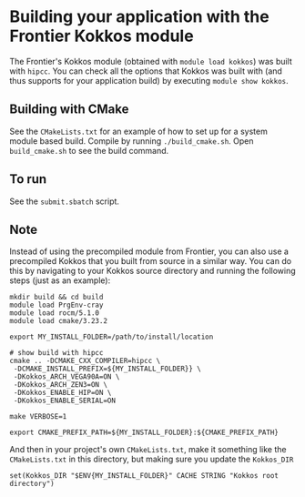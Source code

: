 # Building your application with the Frontier Kokkos module

The Frontier's Kokkos module (obtained with `module load kokkos`) was  built
with `hipcc`. You can check all the options that Kokkos was built with (and thus
supports for your application build) by executing `module show kokkos`. 

## Building with CMake
See the `CMakeLists.txt` for an example of how to set up for a system module based build.
Compile by running `./build_cmake.sh`. Open `build_cmake.sh` to see the build command. 

## To run
See the `submit.sbatch` script.

## Note
Instead of using the precompiled module from Frontier, you can also use a precompiled
Kokkos that you built from source in a similar way. You can do this by
navigating to your Kokkos source directory and running the following steps
(just as an example):

```
mkdir build && cd build
module load PrgEnv-cray
module load rocm/5.1.0
module load cmake/3.23.2

export MY_INSTALL_FOLDER=/path/to/install/location

# show build with hipcc
cmake .. -DCMAKE_CXX_COMPILER=hipcc \
 -DCMAKE_INSTALL_PREFIX=${MY_INSTALL_FOLDER}} \
 -DKokkos_ARCH_VEGA90A=ON \
 -DKokkos_ARCH_ZEN3=ON \
 -DKokkos_ENABLE_HIP=ON \
 -DKokkos_ENABLE_SERIAL=ON 

make VERBOSE=1

export CMAKE_PREFIX_PATH=${MY_INSTALL_FOLDER}:${CMAKE_PREFIX_PATH}
```

And then in your project's own `CMakeLists.txt`, make it something like the 
`CMakeLists.txt` in this directory, but making sure you update the `Kokkos_DIR`

```
set(Kokkos_DIR "$ENV{MY_INSTALL_FOLDER}" CACHE STRING "Kokkos root directory")
```


